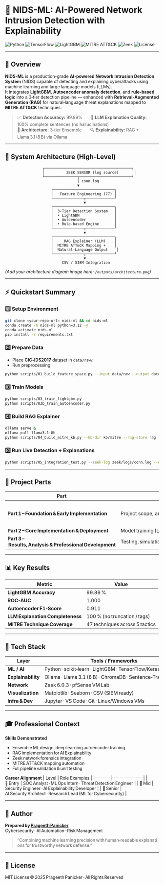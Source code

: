 # 🧠 NIDS-ML: AI-Powered Network Intrusion Detection with Explainability

![Python](https://img.shields.io/badge/Python-3.12-blue?logo=python)
![TensorFlow](https://img.shields.io/badge/TensorFlow-2.17-orange?logo=tensorflow)
![LightGBM](https://img.shields.io/badge/LightGBM-4.5-brightgreen?logo=lightgbm)
![MITRE ATT&CK](https://img.shields.io/badge/MITRE-ATT%26CK-critical?logo=mitre)
![Zeek](https://img.shields.io/badge/Zeek-6.0.3-lightgrey?logo=zeek)
![License](https://img.shields.io/badge/License-MIT-lightgrey)

---

## 🚀 Overview

**NIDS-ML** is a production-grade **AI-powered Network Intrusion Detection System** (NIDS) capable of detecting and explaining cyberattacks using machine learning and large language models (LLMs).  
It integrates **LightGBM**, **Autoencoder anomaly detection**, and **rule-based logic** into a 3‑tier detection pipeline — enhanced with **Retrieval-Augmented Generation (RAG)** for natural‑language threat explanations mapped to **MITRE ATT&CK** techniques.

> 📈 **Detection Accuracy:** 99.89%  🧠 **LLM Explanation Quality:** 100% complete sentences (no hallucinations)  
> 🧩 **Architecture:** 3‑tier Ensemble  🔍 **Explainability:** RAG + Llama 3.1 (8 B) via Ollama

---

## 🧱 System Architecture (High‑Level)

```
                 ┌────────────────────────────────────────┐
                 │          ZEEK SENSOR (log source)       │
                 └───────────────┬────────────────────────┘
                                 │ conn.log
                                 ▼
                     ┌────────────────────────────┐
                     │   Feature Engineering (77) │
                     └──────────────┬─────────────┘
                                    ▼
                     ┌────────────────────────────┐
                     │  3‑Tier Detection System   │
                     │  • LightGBM                │
                     │  • Autoencoder             │
                     │  • Rule‑based Engine       │
                     └──────────────┬─────────────┘
                                    ▼
                     ┌────────────────────────────┐
                     │     RAG Explainer (LLM)    │
                     │  MITRE ATT&CK Mapping +    │
                     │  Natural‑Language Output    │
                     └──────────────┬─────────────┘
                                    ▼
                          CSV / SIEM Integration
```

*(Add your architecture diagram image here: `/outputs/architecture.png`)*

---

## ⚡ Quickstart Summary

### 1️⃣ Setup Environment
```bash
git clone <your-repo-url> nids-ml && cd nids-ml
conda create -n nids-ml python=3.12 -y
conda activate nids-ml
pip install -r requirements.txt
```

### 2️⃣ Prepare Data
- Place **CIC‑IDS2017** dataset in `data/raw/`
- Run preprocessing:
```bash
python scripts/01_build_feature_space.py --input data/raw --output data/processed
```

### 3️⃣ Train Models
```bash
python scripts/03_train_lightgbm.py
python scripts/03b_train_autoencoder.py
```

### 4️⃣ Build RAG Explainer
```bash
ollama serve &
ollama pull llama3.1:8b
python scripts/04_build_mitre_kb.py --kb-dir kb/mitre --rag-store rag
```

### 5️⃣ Run Live Detection + Explanations
```bash
python scripts/05_integration_test.py --zeek-log zeek/logs/conn.log --out-csv outputs/detections_test.csv
```

---

## 📂 Project Parts

| Part | Description | Link |
|------|--------------|------|
| **Part 1 – Foundation & Early Implementation** | Project scope, architecture, and feature engineering | [Part 1 – Foundation & Early Implementation]([NIDS-ML%20AI-Powered%20Network%20Intrusion%20Detection%20with%20Explainability/NIDS-ML%20AI-Powered%20Network%20Intrusion%20Detection%20with%20Explainability/Part%201%20Foundation%20and%20Early%20Implementation.md](https://github.com/pragepani/Cybersecurity-Portfolio/blob/3f4f216e0b442472e285dd969e6c4b47804610c2/NIDS-ML%3A%20AI-Powered%20Network%20Intrusion%20Detection%20with%20Explainability/Part%201%20Foundation%20and%20Early%20Implementation.md))
| **Part 2 – Core Implementation & Deployment** | Model training (LightGBM + Autoencoder) and evaluation | [📄 Open Part 2](Formatted_Docs/PART_2_CORE_IMPLEMENTATION_and_DEPLOY.md) |
| **Part 3 – Results, Analysis & Professional Development** | Testing, simulation, explanation metrics & career takeaways | [📄 Open Part 3](Formatted_Docs/PART_3_RESULTS_ANALYSIS_and_PROFESSI.md) |

---

## 📊 Key Results

| Metric | Value |
|---------|-------|
| **LightGBM Accuracy** | 99.89 % |
| **ROC‑AUC** | 1.000  |
| **Autoencoder F1‑Score** | 0.911  |
| **LLM Explanation Completeness** | 100 % (no truncation / tags) |
| **MITRE Technique Coverage** | 47 techniques across 5 tactics |

---

## 🧩 Tech Stack

| Layer | Tools / Frameworks |
|-------|--------------------|
| **ML / AI** | Python · scikit‑learn · LightGBM · TensorFlow/Keras · SMOTE |
| **Explainability** | Ollama · Llama 3.1 (8 B) · ChromaDB · Sentence‑Transformers |
| **Network** | Zeek 6.0.3 · pfSense VM Lab |
| **Visualization** | Matplotlib · Seaborn · CSV (SIEM ready) |
| **Infra & Dev** | Jupyter · VS Code · Git · Linux/Windows VMs |

---

## 🎓 Professional Context

**Skills Demonstrated**
- Ensemble ML design, deep learning autoencoder training  
- RAG implementation for AI Explainability  
- Zeek network forensics integration  
- MITRE ATT&CK mapping automation  
- Full pipeline validation & unit testing  

**Career Alignment**
| Level | Role Examples |
|--------|----------------|
| 🎯 Entry | SOC Analyst · ML Ops Intern · Threat Detection Engineer |
| 🧠 Mid | Security Engineer · AI Explainability Developer |
| 🚀 Senior | AI Security Architect · Research Lead (ML for Cybersecurity) |

---

## 👤 Author

**Prepared by [Prageeth Panicker](https://www.linkedin.com/in/prageeth-panicker)**  
Cybersecurity · AI Automation · Risk Management  

> “Combining machine learning precision with human‑readable explanations for trustworthy network defense.”

---

## 📜 License

MIT License © 2025 Prageeth Panicker · All Rights Reserved
